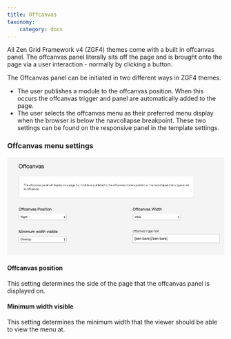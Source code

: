```yaml
---
title: Offcanvas
taxonomy:
    category: docs
---
```


All Zen Grid Framework v4 (ZGF4) themes come with a built in offcanvas panel. The offcanvas panel literally sits off the page and is brought onto the page via a user interaction - normally by clicking a button.

The Offcanvas panel can be initiated in two different ways in ZGF4 themes.
- The user publishes a module to the offcanvas position. When this occurs the offcanvas trigger and panel are automatically added to the page.
- The user selects the offcanvas menu as their preferred menu display when the browser is below the navcollapse breakpoint. These two settings can be found on the responsive panel in the template settings.

### Offcanvas menu settings
![Offcanvas Menu Settings](/images/documentation/menu/offcanvas.jpg)
 

#### Offcanvas position
This setting determines the side of the page that the offcanvas panel is displayed on. 

#### Minimum width visible
This setting determines the minimum width that the viewer should be able to view the menu at.
